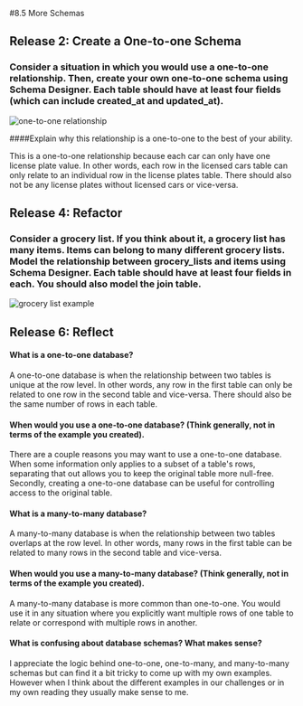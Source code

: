 #8.5 More Schemas

## Release 2: Create a One-to-one Schema

### Consider a situation in which you would use a one-to-one relationship. Then, create your own one-to-one schema using Schema Designer. Each table should have at least four fields (which can include created_at and updated_at).

![one-to-one relationship](../imgs/one-to-one.png)

####Explain why this relationship is a one-to-one to the best of your ability.

This is a one-to-one relationship because each car can only have one license plate value. In other words, each row in the licensed cars table can only relate to an individual row in the license plates table. There should also not be any license plates without licensed cars or vice-versa.

## Release 4: Refactor

### Consider a grocery list. If you think about it, a grocery list has many items. Items can belong to many different grocery lists. Model the relationship between grocery_lists and items using Schema Designer. Each table should have at least four fields in each. You should also model the join table.

![grocery list example](../imgs/many-to-many.png)

## Release 6: Reflect

#### What is a one-to-one database?

A one-to-one database is when the relationship between two tables is unique at the row level. In other words, any row in the first table can only be related to one row in the second table and vice-versa. There should also be the same number of rows in each table.

#### When would you use a one-to-one database? (Think generally, not in terms of the example you created).

There are a couple reasons you may want to use a one-to-one database. When some information only applies to a subset of a table's rows, separating that out allows you to keep the original table more null-free. Secondly, creating a one-to-one database can be useful for controlling access to the original table.

#### What is a many-to-many database?

A many-to-many database is when the relationship between two tables overlaps at the row level. In other words, many rows in the first table can be related to many rows in the second table and vice-versa.

#### When would you use a many-to-many database? (Think generally, not in terms of the example you created).

A many-to-many database is more common than one-to-one. You would use it in any situation where you explicitly want multiple rows of one table to relate or correspond with multiple rows in another.

#### What is confusing about database schemas? What makes sense?

I appreciate the logic behind one-to-one, one-to-many, and many-to-many schemas but can find it a bit tricky to come up with my own examples. However when I think about  the different examples in our challenges or in my own reading they usually make sense to me.

